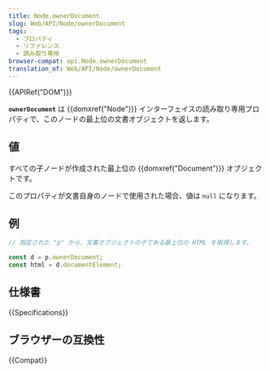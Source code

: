```yaml
---
title: Node.ownerDocument
slug: Web/API/Node/ownerDocument
tags:
  - プロパティ
  - リファレンス
  - 読み取り専用
browser-compat: api.Node.ownerDocument
translation_of: Web/API/Node/ownerDocument
---
```

{{APIRef("DOM")}}

**`ownerDocument`** は {{domxref("Node")}} インターフェイスの読み取り専用プロパティで、このノードの最上位の文書オブジェクトを返します。

## 値

すべての子ノードが作成された最上位の {{domxref("Document")}} オブジェクトです。

このプロパティが文書自身のノードで使用された場合、値は `null` になります。

## 例

```js
// 指定された "p" から、文書オブジェクトの子である最上位の HTML を取得します。

const d = p.ownerDocument;
const html = d.documentElement;
```

## 仕様書

{{Specifications}}

## ブラウザーの互換性

{{Compat}}
